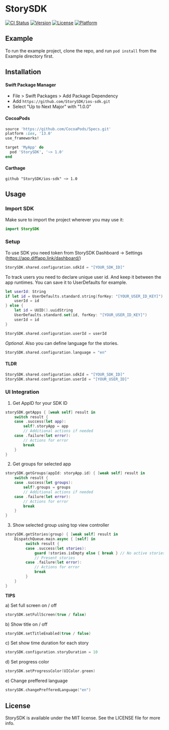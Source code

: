 # StorySDK

[![CI Status](https://img.shields.io/travis/StorySDK/StorySDK.svg?style=flat)](https://travis-ci.org/StorySDK/StorySDK)
[![Version](https://img.shields.io/cocoapods/v/StorySDK.svg?style=flat)](https://cocoapods.org/pods/StorySDK)
[![License](https://img.shields.io/cocoapods/l/StorySDK.svg?style=flat)](https://cocoapods.org/pods/StorySDK)
[![Platform](https://img.shields.io/cocoapods/p/StorySDK.svg?style=flat)](https://cocoapods.org/pods/StorySDK)

## Example

To run the example project, clone the repo, and run `pod install` from the Example directory first.

## Installation

#### Swift Package Manager

- File > Swift Packages > Add Package Dependency
- Add `https://github.com/StorySDK/ios-sdk.git`
- Select "Up to Next Major" with "1.0.0"

#### CocoaPods

```ruby
source 'https://github.com/CocoaPods/Specs.git'
platform :ios, '13.0'
use_frameworks!

target 'MyApp' do
  pod 'StorySDK', '~> 1.0'
end
```

#### Carthage

```
github "StorySDK/ios-sdk" ~> 1.0
```

## Usage

### Import SDK

Make sure to import the project wherever you may use it:

```swift
import StorySDK
```

### Setup

To use SDK you need token from StorySDK Dashboard -> Settings (https://app.diffapp.link/dashboard/)

```swift
StorySDK.shared.configuration.sdkId = "[YOUR_SDK_ID]"
```

To track users you need to declare unique user id. And keep it between the app runtimes. You can save it to UserDefaults for example.

```swift
let userId: String
if let id = UserDefaults.standard.string(forKey: "[YOUR_USER_ID_KEY]") {
    userId = id
} else {
    let id = UUID().uuidString
    UserDefaults.standard.set(id, forKey: "[YOUR_USER_ID_KEY]")
    userId = id
}
```

```swift
StorySDK.shared.configuration.userId = userId
```

*Optional*. Also you can define language for the stories. 

```swift
StorySDK.shared.configuration.language = "en"
```

#### TLDR

```swift
StorySDK.shared.configuration.sdkId = "[YOUR_SDK_ID]"
StorySDK.shared.configuration.userId = "[YOUR_USER_ID]"
```

### UI Integration


1. Get AppID for your SDK ID

```swift
storySDK.getApps { [weak self] result in
    switch result {
    case .success(let app):
        self?.storyApp = app
        // Additional actions if needed
    case .failure(let error):
        // Actions for error
        break
    }
}
```

2. Get groups for selected app

```swift
storySDK.getGroups(appId: storyApp.id) { [weak self] result in
    switch result {
    case .success(let groups):
        self?.groups = groups
        // Additional actions if needed
    case .failure(let error):
        // Actions for error
        break
    }
}
```

3. Show selected group using top view controller

```swift
storySDK.getStories(group) { [weak self] result in
    DispatchQueue.main.async { [self] in
	     switch result {
	     case .success(let stories):
	         guard !stories.isEmpty else { break } // No active stories
	         // Present stories
	     case .failure(let error):
	         // Actions for error
	         break
	     }
    }
}
```

**TIPS**

a) Set full screen on / off

```swift
storySDK.setFullScreen(true / false)
```

b) Show title on / off

```swift
storySDK.setTitleEnabled(true / false)
```

c) Set show time duration for each story

```swift
storySDK.configuration.storyDuration = 10
```

d) Set progress color

```swift
storySDK.setProgressColor(UIColor.green)
```

e) Change preffered language

```swift
storySDK.changePrefferedLanguage("en")
```

## License

StorySDK is available under the MIT license. See the LICENSE file for more info.

